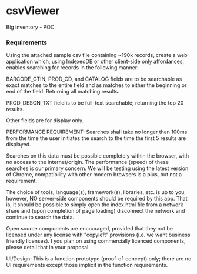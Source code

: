 # csvViewer

Big inventory - POC

### Requirements 

Using the attached sample csv file containing ~190k records, create a web application which, using IndexedDB or other client-side only affordances, enables searching for records in the following manner:

BARCODE_GTIN, PROD_CD, and CATALOG fields are to be searchable as exact matches to the entire field and as matches to either the beginning or end of the field. Returning all matching results.

PROD_DESCN_TXT field is to be full-text searchable; returning the top 20 results.

Other fields are for display only.

PERFORMANCE REQUIREMENT: Searches shall take no longer than 100ms from the time the user initiates the search to the time the first 5 results are displayed.

Searches on this data must be possible completely within the browser, with no access to the internet/origin. The performance (speed) of these searches is our primary concern. We will be testing using the latest version of Chrome, compatibility with other modern browsers is a plus, but not a requirement.

The choice of tools, language(s), framework(s), libraries, etc. is up to you; however, NO server-side components should be required by this app. That is, it should be possible to simply open the index.html file from a network share and (upon completion of page loading) disconnect the network and continue to search the data.

Open source components are encouraged, provided that they not be licensed under any license with "copyleft" provisions (i.e. we want business friendly licenses). I you plan on using commercially licenced components, please detail that in your proposal.

UI/Design: This is a function prototype (proof-of-concept) only; there are no UI requirements except those implicit in the function requirements.
